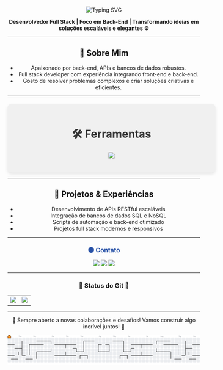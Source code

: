 <div style="padding-top:40px;" align="center">
  <img src="https://readme-typing-svg.herokuapp.com?font=Press+Start+2P&size=28&duration=4000&pause=500&color=9B59B6&width=800&lines=Ol%C3%A1,+eu+sou+o+Rafael" alt="Typing SVG" style="margin-top:20px;" />
</p>
<p align="center"> <strong>Desenvolvedor Full Stack | Foco em Back-End | Transformando ideias em soluções escaláveis e elegantes ⚙️ </strong></p>

---

## 🔮 Sobre Mim
- Apaixonado por back-end, APIs e bancos de dados robustos.  
- Full stack developer com experiência integrando front-end e back-end.  
- Gosto de resolver problemas complexos e criar soluções criativas e eficientes.  

---

<div align="center" style="background-color: #f0f0f0; padding: 20px; border-radius: 10px; box-shadow: 0 4px 8px rgba(0,0,0,0.1); margin-top: 20px; max-width: 600px; width: 100%;">
  <h2 style="color: #333; font-size: 28px; margin-bottom: 20px;">🛠 Ferramentas </h2>
<p align="center">
  <img src="https://skillicons.dev/icons?i=html,css,js,java,python,mysql,git,github,vscode" />
</p>
</div>

---

## 🚀 Projetos & Experiências
- Desenvolvimento de APIs RESTful escaláveis  
- Integração de bancos de dados SQL e NoSQL  
- Scripts de automação e back-end otimizado  
- Projetos full stack modernos e responsivos  

---

<div align="center">
  <h3 style="color:#2650A6;">🌑 Contato</h3> 
<p align="center">
  <a href="https://github.com/Rafael2808o" target="_blank"><img src="https://img.shields.io/badge/GitHub-181717?style=for-the-badge&logo=github&logoColor=white&color=6C3483" /></a>
<a href="[https://open.spotify.com/user/seu_usuario](https://open.spotify.com/user/31eruxn5gm46hni5tq3ub4fgumbm?si=7b4109ef7f9e44ef)" target="_blank"><img src="https://img.shields.io/badge/Spotify-8E44AD?style=for-the-badge&logo=spotify&logoColor=white" /></a>
  <a href="https://instagram.com/Rafael2808o" target="_blank"><img src="https://img.shields.io/badge/Instagram-E4405F?style=for-the-badge&logo=instagram&logoColor=white&color=9B59B6" /></a>
</p>

---

<h3 align="center"> 💜 Status do Git 💜 </h3>
<table>
<tr>
    <td>
  <img src="https://github-readme-stats.vercel.app/api?username=Rafael2808o&show_icons=true&theme=radical&hide_border=true&bg_color=2C003E&title_color=9B59B6&icon_color=BB8FCE" />
      </td>
      <td>
  <img src="https://github-readme-stats.vercel.app/api/top-langs/?username=Rafael2808o&layout=compact&theme=radical&hide_border=true&bg_color=2C003E&title_color=9B59B6" />
  </td>
</tr>   
</table>

---

<p align="center">💼 Sempre aberto a novas colaborações e desafios! Vamos construir algo incrível juntos! 🚀</p>


<picture>
  <source media="(prefers-color-scheme: dark)" srcset="https://raw.githubusercontent.com/Rafael2808o/Rafael2808o/output/pacman-contribution-graph-dark.svg">
  <source media="(prefers-color-scheme: light)" srcset="https://raw.githubusercontent.com/Rafael2808o/Rafael2808o/output/pacman-contribution-graph.svg">
  <img alt="pacman contribution graph" src="https://raw.githubusercontent.com/Rafael2808o/Rafael2808o/output/pacman-contribution-graph.svg">
</picture>

###

